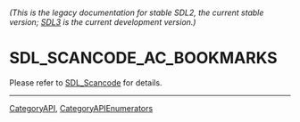 ###### (This is the legacy documentation for stable SDL2, the current stable version; [SDL3](https://wiki.libsdl.org/SDL3/) is the current development version.)
# SDL_SCANCODE_AC_BOOKMARKS

Please refer to [SDL_Scancode](SDL_Scancode) for details.

----
[CategoryAPI](CategoryAPI), [CategoryAPIEnumerators](CategoryAPIEnumerators)

